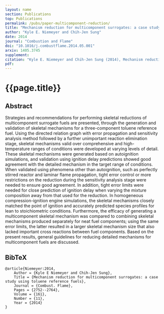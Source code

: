 ```yaml
---
layout: name
section: Publications
top: Publications
permalink: /pubs/paper-multicomponent-reduction/
title: "Mechanism reduction for multicomponent surrogates: a case study using toluene reference fuels"
author: "Kyle E. Niemeyer and Chih-Jen Sung"
date: 2014
journal: "Combustion and Flame"
doi: "10.1016/j.combustflame.2014.05.001"
arxiv: 1405.3745
supplement:
citation: "Kyle E. Niemeyer and Chih-Jen Sung (2014), Mechanism reduction for multicomponent surrogates: a case study using toluene reference fuels, *Combustion and Flame*, 161(11):2752--2764. doi:10.1016/j.combustflame.2014.05.001"
pdf:
---
```


{{page.title}}
==============

## Abstract

Strategies and recommendations for performing skeletal reductions of multicomponent surrogate fuels are presented, through the generation and validation of skeletal mechanisms for a three-component toluene reference fuel. Using the directed relation graph with error propagation and sensitivity analysis method followed by a further unimportant reaction elimination stage, skeletal mechanisms valid over comprehensive and high-temperature ranges of conditions were developed at varying levels of detail. These skeletal mechanisms were generated based on autoignition simulations, and validation using ignition delay predictions showed good agreement with the detailed mechanism in the target range of conditions. When validated using phenomena other than autoignition, such as perfectly stirred reactor and laminar flame propagation, tight error control or more restrictions on the reduction during the sensitivity analysis stage were needed to ensure good agreement. In addition, tight error limits were needed for close prediction of ignition delay when varying the mixture composition away from that used for the reduction. In homogeneous compression-ignition engine simulations, the skeletal mechanisms closely matched the point of ignition and accurately predicted species profiles for lean to stoichiometric conditions. Furthermore, the efficacy of generating a multicomponent skeletal mechanism was compared to combining skeletal mechanisms produced separately for neat fuel components; using the same error limits, the latter resulted in a larger skeletal mechanism size that also lacked important cross reactions between fuel components. Based on the present results, general guidelines for reducing detailed mechanisms for multicomponent fuels are discussed.

## BibTeX

    @article{Niemeyer:2014,
        Author = {Kyle E Niemeyer and Chih-Jen Sung},
        Title = {Mechanism reduction for multicomponent surrogates: a case study using toluene reference fuels},
        Journal = {Combust. Flame},
        Pages = {2752--2764},
        Volume = {161},
        Number = {11},
        Year = {2014}
    }
